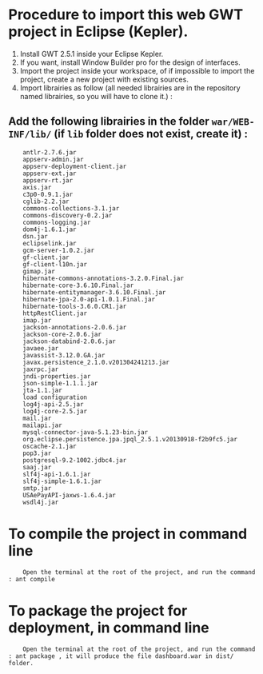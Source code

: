 # Procedure to import this web GWT project in Eclipse (Kepler).

1. Install GWT 2.5.1 inside your Eclipse Kepler.
2. If you want, install Window Builder pro for the design of interfaces.
3. Import the project inside your workspace, of if impossible to import the project, create a new project with existing sources.
4. Import librairies as follow (all needed librairies are in the repository named librairies, so you will have to clone it.) : 

## Add the following librairies in the folder `war/WEB-INF/lib/` (if `lib` folder does not exist, create it) :

        antlr-2.7.6.jar
        appserv-admin.jar
        appserv-deployment-client.jar
        appserv-ext.jar
        appserv-rt.jar
        axis.jar
        c3p0-0.9.1.jar
        cglib-2.2.jar
        commons-collections-3.1.jar
        commons-discovery-0.2.jar
        commons-logging.jar
        dom4j-1.6.1.jar
        dsn.jar
        eclipselink.jar
        gcm-server-1.0.2.jar
        gf-client.jar
        gf-client-l10n.jar
        gimap.jar
        hibernate-commons-annotations-3.2.0.Final.jar
        hibernate-core-3.6.10.Final.jar
        hibernate-entitymanager-3.6.10.Final.jar
        hibernate-jpa-2.0-api-1.0.1.Final.jar
        hibernate-tools-3.6.0.CR1.jar
        httpRestClient.jar
        imap.jar
        jackson-annotations-2.0.6.jar
        jackson-core-2.0.6.jar
        jackson-databind-2.0.6.jar
        javaee.jar
        javassist-3.12.0.GA.jar
        javax.persistence_2.1.0.v201304241213.jar
        jaxrpc.jar
        jndi-properties.jar
        json-simple-1.1.1.jar
        jta-1.1.jar
        load configuration
        log4j-api-2.5.jar
        log4j-core-2.5.jar
        mail.jar
        mailapi.jar
        mysql-connector-java-5.1.23-bin.jar
        org.eclipse.persistence.jpa.jpql_2.5.1.v20130918-f2b9fc5.jar
        oscache-2.1.jar
        pop3.jar
        postgresql-9.2-1002.jdbc4.jar
        saaj.jar
        slf4j-api-1.6.1.jar
        slf4j-simple-1.6.1.jar
        smtp.jar
        USAePayAPI-jaxws-1.6.4.jar
        wsdl4j.jar
        
# To compile the project in command line
        Open the terminal at the root of the project, and run the command : ant compile

# To package the project for deployment, in command line
        Open the terminal at the root of the project, and run the command : ant package , it will produce the file dashboard.war in dist/ folder.

